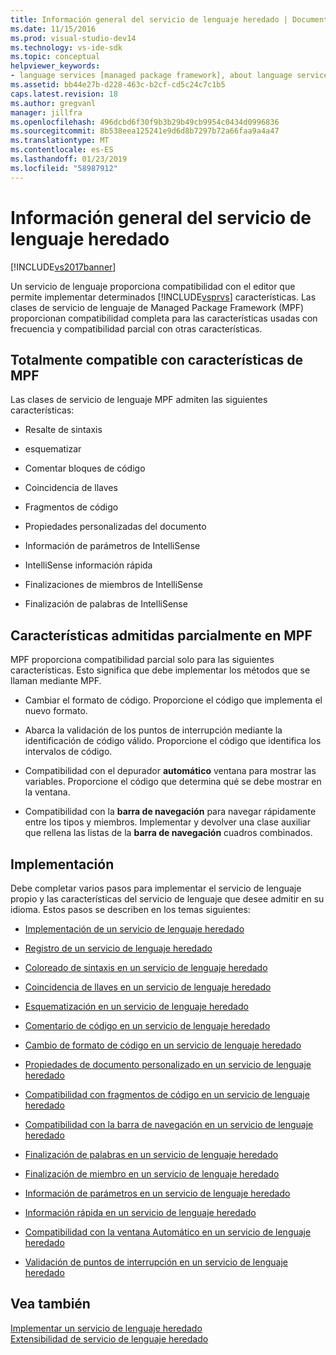 ```yaml
---
title: Información general del servicio de lenguaje heredado | Documentos de Microsoft
ms.date: 11/15/2016
ms.prod: visual-studio-dev14
ms.technology: vs-ide-sdk
ms.topic: conceptual
helpviewer_keywords:
- language services [managed package framework], about language services
ms.assetid: bb44e27b-d228-463c-b2cf-cd5c24c7c1b5
caps.latest.revision: 18
ms.author: gregvanl
manager: jillfra
ms.openlocfilehash: 496dcbd6f30f9b3b29b49cb9954c0434d0996836
ms.sourcegitcommit: 8b538eea125241e9d6d8b7297b72a66faa9a4a47
ms.translationtype: MT
ms.contentlocale: es-ES
ms.lasthandoff: 01/23/2019
ms.locfileid: "58987912"
---
```

# <a name="legacy-language-service-overview"></a>Información general del servicio de lenguaje heredado
[!INCLUDE[vs2017banner](../../includes/vs2017banner.md)]

Un servicio de lenguaje proporciona compatibilidad con el editor que permite implementar determinados [!INCLUDE[vsprvs](../../includes/vsprvs-md.md)] características. Las clases de servicio de lenguaje de Managed Package Framework (MPF) proporcionan compatibilidad completa para las características usadas con frecuencia y compatibilidad parcial con otras características.  
  
## <a name="fully-supported-features-in-the-mpf"></a>Totalmente compatible con características de MPF  
 Las clases de servicio de lenguaje MPF admiten las siguientes características:  
  
-   Resalte de sintaxis  
  
-   esquematizar  
  
-   Comentar bloques de código  
  
-   Coincidencia de llaves  
  
-   Fragmentos de código  
  
-   Propiedades personalizadas del documento  
  
-   Información de parámetros de IntelliSense  
  
-   IntelliSense información rápida  
  
-   Finalizaciones de miembros de IntelliSense  
  
-   Finalización de palabras de IntelliSense  
  
## <a name="partially-supported-features-in-the-mpf"></a>Características admitidas parcialmente en MPF  
 MPF proporciona compatibilidad parcial solo para las siguientes características. Esto significa que debe implementar los métodos que se llaman mediante MPF.  
  
-   Cambiar el formato de código. Proporcione el código que implementa el nuevo formato.  
  
-   Abarca la validación de los puntos de interrupción mediante la identificación de código válido. Proporcione el código que identifica los intervalos de código.  
  
-   Compatibilidad con el depurador **automático** ventana para mostrar las variables. Proporcione el código que determina qué se debe mostrar en la ventana.  
  
-   Compatibilidad con la **barra de navegación** para navegar rápidamente entre los tipos y miembros. Implementar y devolver una clase auxiliar que rellena las listas de la **barra de navegación** cuadros combinados.  
  
## <a name="implementation"></a>Implementación  
 Debe completar varios pasos para implementar el servicio de lenguaje propio y las características del servicio de lenguaje que desee admitir en su idioma. Estos pasos se describen en los temas siguientes:  
  
-   [Implementación de un servicio de lenguaje heredado](../../extensibility/internals/implementing-a-legacy-language-service2.md)  
  
-   [Registro de un servicio de lenguaje heredado](../../extensibility/internals/registering-a-legacy-language-service1.md)  
  
-   [Coloreado de sintaxis en un servicio de lenguaje heredado](../../extensibility/internals/syntax-colorizing-in-a-legacy-language-service.md)  
  
-   [Coincidencia de llaves en un servicio de lenguaje heredado](../../extensibility/internals/brace-matching-in-a-legacy-language-service.md)  
  
-   [Esquematización en un servicio de lenguaje heredado](../../extensibility/internals/outlining-in-a-legacy-language-service.md)  
  
-   [Comentario de código en un servicio de lenguaje heredado](../../extensibility/internals/commenting-code-in-a-legacy-language-service.md)  
  
-   [Cambio de formato de código en un servicio de lenguaje heredado](../../extensibility/internals/reformatting-code-in-a-legacy-language-service.md)  
  
-   [Propiedades de documento personalizado en un servicio de lenguaje heredado](../../extensibility/internals/custom-document-properties-in-a-legacy-language-service.md)  
  
-   [Compatibilidad con fragmentos de código en un servicio de lenguaje heredado](../../extensibility/internals/support-for-code-snippets-in-a-legacy-language-service.md)  
  
-   [Compatibilidad con la barra de navegación en un servicio de lenguaje heredado](../../extensibility/internals/support-for-the-navigation-bar-in-a-legacy-language-service.md)  
  
-   [Finalización de palabras en un servicio de lenguaje heredado](../../extensibility/internals/word-completion-in-a-legacy-language-service.md)  
  
-   [Finalización de miembro en un servicio de lenguaje heredado](../../extensibility/internals/member-completion-in-a-legacy-language-service.md)  
  
-   [Información de parámetros en un servicio de lenguaje heredado](../../extensibility/internals/parameter-info-in-a-legacy-language-service2.md)  
  
-   [Información rápida en un servicio de lenguaje heredado](../../extensibility/internals/quick-info-in-a-legacy-language-service.md)  
  
-   [Compatibilidad con la ventana Automático en un servicio de lenguaje heredado](../../extensibility/internals/support-for-the-autos-window-in-a-legacy-language-service.md)  
  
-   [Validación de puntos de interrupción en un servicio de lenguaje heredado](../../extensibility/internals/validating-breakpoints-in-a-legacy-language-service.md)  
  
## <a name="see-also"></a>Vea también  
 [Implementar un servicio de lenguaje heredado](../../extensibility/internals/implementing-a-legacy-language-service1.md)   
 [Extensibilidad de servicio de lenguaje heredado](../../extensibility/internals/legacy-language-service-extensibility.md)
